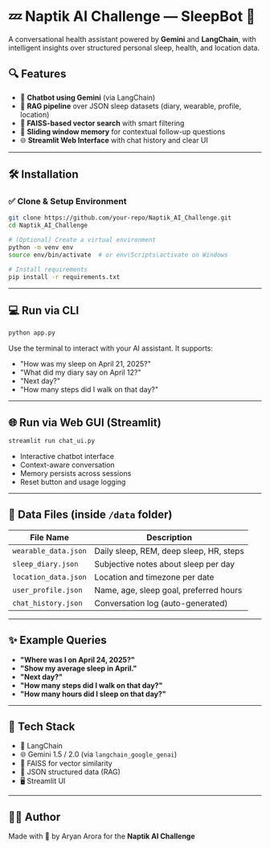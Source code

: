 # 💤 Naptik AI Challenge — SleepBot 💬

A conversational health assistant powered by **Gemini** and **LangChain**, with intelligent insights over structured personal sleep, health, and location data.

## 🔍 Features

- 🤖 **Chatbot using Gemini** (via LangChain)
- 📁 **RAG pipeline** over JSON sleep datasets (diary, wearable, profile, location)
- 🧠 **FAISS-based vector search** with smart filtering
- 🔄 **Sliding window memory** for contextual follow-up questions
- 🌐 **Streamlit Web Interface** with chat history and clear UI

---

## 🛠️ Installation

### ✅ Clone & Setup Environment

```bash
git clone https://github.com/your-repo/Naptik_AI_Challenge.git
cd Naptik_AI_Challenge

# (Optional) Create a virtual environment
python -m venv env
source env/bin/activate  # or env\Scripts\activate on Windows

# Install requirements
pip install -r requirements.txt
```

---

## 💻 Run via CLI

```bash
python app.py
```

Use the terminal to interact with your AI assistant. It supports:
- "How was my sleep on April 21, 2025?"
- "What did my diary say on April 12?"
- "Next day?"
- "How many steps did I walk on that day?"

---

## 🌐 Run via Web GUI (Streamlit)

```bash
streamlit run chat_ui.py
```

- Interactive chatbot interface
- Context-aware conversation
- Memory persists across sessions
- Reset button and usage logging

---

## 📁 Data Files (inside `/data` folder)

| File Name          | Description                            |
|--------------------|----------------------------------------|
| `wearable_data.json` | Daily sleep, REM, deep sleep, HR, steps |
| `sleep_diary.json`   | Subjective notes about sleep per day    |
| `location_data.json` | Location and timezone per date          |
| `user_profile.json`  | Name, age, sleep goal, preferred hours  |
| `chat_history.json`  | Conversation log (auto-generated)       |

---

## ✨ Example Queries

- **"Where was I on April 24, 2025?"**
- **"Show my average sleep in April."**
- **"Next day?"**
- **"How many steps did I walk on that day?"**
- **"How many hours did I sleep on that day?"**

---

## 🧩 Tech Stack

- 🔗 LangChain
- 🌐 Gemini 1.5 / 2.0 (via `langchain_google_genai`)
- 🧠 FAISS for vector similarity
- 🧾 JSON structured data (RAG)
- 🖥️ Streamlit UI

---

## 👨‍💻 Author

Made with 💙 by Aryan Arora for the **Naptik AI Challenge**

